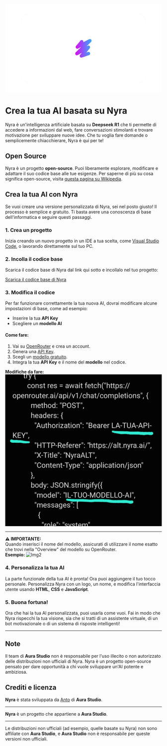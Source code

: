 
<img src="nyra_banner.png" alt="Nyra Logo">

# Crea la tua AI basata su Nyra

Nyra è un'intelligenza artificiale basata su **Deepseek R1** che ti permette di accedere a informazioni dal web, fare conversazioni stimolanti e trovare motivazione per sviluppare nuove idee. Che tu voglia fare domande o semplicemente chiacchierare, Nyra è qui per te!

## Open Source

Nyra è un progetto **open-source**. Puoi liberamente esplorare, modificare e adattare il suo codice base alle tue esigenze. Per saperne di più su cosa significa open-source, visita [questa pagina su Wikipedia](https://it.m.wikipedia.org/wiki/Open_source).

## Crea la tua AI con Nyra

Se vuoi creare una versione personalizzata di Nyra, sei nel posto giusto! Il processo è semplice e gratuito. Ti basta avere una conoscenza di base dell'informatica e seguire questi passaggi.

### 1. Crea un progetto

Inizia creando un nuovo progetto in un IDE a tua scelta, come [Visual Studio Code](https://code.visualstudio.com/), o lavorando direttamente sul tuo PC.

### 2. Incolla il codice base

Scarica il codice base di Nyra dal link qui sotto e incollalo nel tuo progetto:

[Scarica il codice base di Nyra](https://github.com/madebyanto/nyra/releases/download/nyraaltopensource/nyra_alt_code.txt)

### 3. Modifica il codice

Per far funzionare correttamente la tua nuova AI, dovrai modificare alcune impostazioni di base, come ad esempio:

- Inserire la tua **API Key**
- Scegliere un **modello AI**

#### Come fare:

1. Vai su [OpenRouter](https://openrouter.ai) e crea un account.
2. Genera una [API Key](https://openrouter.ai/settings/keys).
3. Scegli un [modello gratuito](https://openrouter.ai/models?max_price=0).
4. Integra la tua **API Key** e il nome del **modello** nel codice.

**Modifiche da fare:**
<img src="modifiche_da_fare.jpg" alt="Img1">

---

**⚠️ IMPORTANTE:**  
Quando inserisci il nome del modello, assicurati di utilizzare il nome esatto che trovi nella "Overview" del modello su OpenRouter.  
**Esempio:**
<img src="es_nome_modello.png" alt="Img2">

### 4. Personalizza la tua AI

La parte funzionale della tua AI è pronta! Ora puoi aggiungere il tuo tocco personale. Personalizza Nyra con un logo, un nome, e modifica l'interfaccia utente usando **HTML**, **CSS** e **JavaScript**.

### 5. Buona fortuna!

Ora che hai la tua AI personalizzata, puoi usarla come vuoi. Fai in modo che Nyra rispecchi la tua visione, sia che si tratti di un assistente virtuale, di un bot motivazionale o di un sistema di risposte intelligenti!

---

## Note

Il team di **Aura Studio** non è responsabile per l'uso illecito o non autorizzato delle distribuzioni non ufficiali di Nyra. Nyra è un progetto open-source pensato per dare opportunità a chi vuole sviluppare un'AI potente e ambiziosa.

## Crediti e licenza

**Nyra** è stata sviluppata da [Anto](https://github.com/madebyanto) di **Aura Studio**.

---

**Nyra** è un progetto che appartiene a **Aura Studio**.

---

Le distribuzioni non ufficiali (ad esempio, quelle basate su Nyra) non sono affiliate con **Aura Studio**, e **Aura Studio** non è responsabile per queste versioni non ufficiali.
